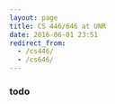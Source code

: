 ```yaml
---
layout: page
title: CS 446/646 at UNR
date: 2016-06-01 23:51
redirect_from:
  - /cs446/
  - /cs646/
---
```


### todo
